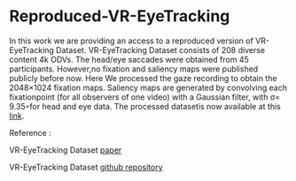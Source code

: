 # Reproduced-VR-EyeTracking
In this work we are providing an access to a reproduced version of VR-EyeTracking Dataset.
VR-EyeTracking Dataset consists  of  208  diverse  content  4k  ODVs.  The head/eye saccades were obtained from 45 participants. 
However,no  fixation  and  saliency  maps  were  published  publicly before now. Here We processed the gaze recording to obtain the 2048×1024 fixation maps.
Saliency maps are generated by convolving each fixationpoint (for all observers of one video) with a Gaussian filter, with σ= 9.35◦for head and eye data.
The processed datasetis now available at this [link](https://drive.google.com/drive/folders/1y6hCYOdn7BbBguxfBfOhgoUW_1DygET1?usp=sharing).

Reference :

VR-EyeTracking Dataset [paper](https://openaccess.thecvf.com/content_cvpr_2018/papers/Xu_Gaze_Prediction_in_CVPR_2018_paper.pdf)

VR-EyeTracking Dataset [github repository](https://github.com/xuyanyu-shh/VR-EyeTracking)

